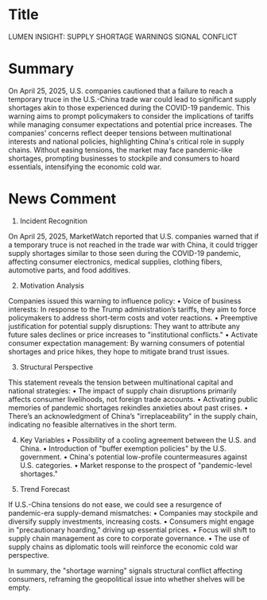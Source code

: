 # Title
LUMEN INSIGHT: SUPPLY SHORTAGE WARNINGS SIGNAL CONFLICT

# Summary
On April 25, 2025, U.S. companies cautioned that a failure to reach a temporary truce in the U.S.-China trade war could lead to significant supply shortages akin to those experienced during the COVID-19 pandemic. This warning aims to prompt policymakers to consider the implications of tariffs while managing consumer expectations and potential price increases. The companies' concerns reflect deeper tensions between multinational interests and national policies, highlighting China's critical role in supply chains. Without easing tensions, the market may face pandemic-like shortages, prompting businesses to stockpile and consumers to hoard essentials, intensifying the economic cold war.

# News Comment
1. Incident Recognition

On April 25, 2025, MarketWatch reported that U.S. companies warned that if a temporary truce is not reached in the trade war with China, it could trigger supply shortages similar to those seen during the COVID-19 pandemic, affecting consumer electronics, medical supplies, clothing fibers, automotive parts, and food additives.

2. Motivation Analysis

Companies issued this warning to influence policy:
   • Voice of business interests: In response to the Trump administration’s tariffs, they aim to force policymakers to address short-term costs and voter reactions.
   • Preemptive justification for potential supply disruptions: They want to attribute any future sales declines or price increases to "institutional conflicts."
   • Activate consumer expectation management: By warning consumers of potential shortages and price hikes, they hope to mitigate brand trust issues.

3. Structural Perspective

This statement reveals the tension between multinational capital and national strategies:
   • The impact of supply chain disruptions primarily affects consumer livelihoods, not foreign trade accounts.
   • Activating public memories of pandemic shortages rekindles anxieties about past crises.
   • There’s an acknowledgment of China’s "irreplaceability" in the supply chain, indicating no feasible alternatives in the short term.

4. Key Variables
   • Possibility of a cooling agreement between the U.S. and China.
   • Introduction of "buffer exemption policies" by the U.S. government.
   • China's potential low-profile countermeasures against U.S. categories.
   • Market response to the prospect of "pandemic-level shortages."

5. Trend Forecast

If U.S.-China tensions do not ease, we could see a resurgence of pandemic-era supply-demand mismatches:
   • Companies may stockpile and diversify supply investments, increasing costs.
   • Consumers might engage in "precautionary hoarding," driving up essential prices.
   • Focus will shift to supply chain management as core to corporate governance.
   • The use of supply chains as diplomatic tools will reinforce the economic cold war perspective.

In summary, the "shortage warning" signals structural conflict affecting consumers, reframing the geopolitical issue into whether shelves will be empty.
